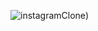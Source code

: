 ![instagramClone](https://www.instagram.com/euseiqueoruchtrai/?utm_source=ig_web_button_share_sheet.images.githubusercontent.com/7783578/178891588-c22dcfa4-1d43-414a-a494-4edfcd2bf602.jpg)) 
